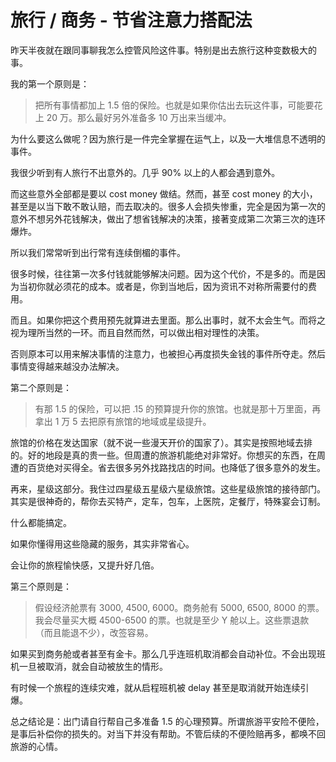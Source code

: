 # 旅行 / 商务 - 节省注意力搭配法

昨天半夜就在跟同事聊我怎么控管风险这件事。特别是出去旅行这种变数极大的事。

我的第一个原则是：

> 把所有事情都加上 1.5 倍的保险。也就是如果你估出去玩这件事，可能要花上 20 万。那么最好另外准备多 10 万出来当缓冲。

为什么要这么做呢？因为旅行是一件完全掌握在运气上，以及一大堆信息不透明的事件。

我很少听到有人旅行不出意外的。几乎 90% 以上的人都会遇到意外。

而这些意外全部都是要以 cost money 做结。然而，甚至 cost money 的大小，甚至是以当下敢不敢认赔，而去取决的。很多人会损失惨重，完全是因为第一次的意外不想另外花钱解决，做出了想省钱解决的决策，接著变成第二次第三次的连环爆炸。

所以我们常常听到出行常有连续倒楣的事件。

很多时候，往往第一次多付钱就能够解决问题。因为这个代价，不是多的。而是因为当初你就必须花的成本。或者是，你到当地后，因为资讯不对称所需要付的费用。

而且。如果你把这个费用预先就算进去里面。那么出事时，就不太会生气。而将之视为理所当然的一环。而且自然而然，可以做出相对理性的决策。

否则原本可以用来解决事情的注意力，也被担心再度损失金钱的事件所夺走。然后事情变得越来越没办法解决。

第二个原则是：

> 有那 1.5 的保险，可以把 .15 的预算提升你的旅馆。也就是那十万里面，再拿出 1 万 5 去把原有旅馆的地域或星级提升。

旅馆的价格在发达国家（就不说一些漫天开价的国家了）。其实是按照地域去排的。好的地段是真的贵一些。但周遭的旅游机能绝对非常好。你想买的东西，在周遭的百货绝对买得全。省去很多另外找路找店的时间。也降低了很多意外的发生。

再来，星级这部分。我住过四星级五星级六星级旅馆。这些星级旅馆的接待部门。其实是很神奇的，帮你去买特产，定车，包车，上医院，定餐厅，特殊宴会订制。

什么都能搞定。

如果你懂得用这些隐藏的服务，其实非常省心。

会让你的旅程愉快感，又提升好几倍。

第三个原则是：

> 假设经济舱票有 3000, 4500, 6000。商务舱有 5000, 6500, 8000 的票。我会尽量买大概 4500-6500 的票。也就是至少 Y 舱以上。这些票退款（而且能退不少），改签容易。

如果买到商务舱或者甚至有金卡。那么几乎连班机取消都会自动补位。不会出现班机一旦被取消，就会自动被放生的情形。

有时候一个旅程的连续灾难，就从启程班机被 delay 甚至是取消就开始连续引爆。

总之结论是：出门请自行帮自己多准备 1.5 的心理预算。所谓旅游平安险不便险，是事后补偿你的损失的。对当下并没有帮助。不管后续的不便险赔再多，都唤不回旅游的心情。
